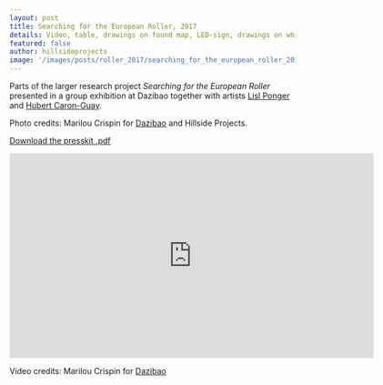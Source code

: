 ```yaml
---
layout: post
title: Searching for the European Roller, 2017
details: Video, table, drawings on found map, LED-sign, drawings on white-board and lecture performance.
featured: false
author: hillsideprojects
image: '/images/posts/roller_2017/searching_for_the_european_roller_2017_08.jpg'
---
```


Parts of the larger research project _Searching for the European Roller_ presented in a group exhibition at Dazibao together with artists <a href="https://www.youtube.com/watch?v=5B1k4jk5IrI" target="blank">Lisl Ponger</a> and <a href="https://www.visionsdureel.ch/en/film/destierros" target="blank">Hubert Caron-Guay</a>. 

Photo credits: Marilou Crispin for <a href="https://dazibao.art/" target="blank">Dazibao</a> and Hillside Projects.

<object data="images/posts/roller_2017/Press-kit_HCG-HP-LP.pdf" type="application/pdf" width="100%" height="100%">
  <p><a href="images/posts/roller_2017/Press-kit_HCG-HP-LP.pdf">Download the presskit .pdf</a></p>
</object>

<iframe src="https://player.vimeo.com/video/242933312" width="640" height="360" frameborder="0" webkitallowfullscreen mozallowfullscreen allowfullscreen></iframe>

Video credits: Marilou Crispin for  <a href="https://dazibao.art/" target="blank">Dazibao</a>
